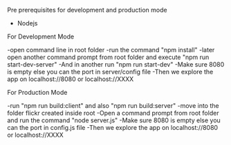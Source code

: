 Pre prerequisites for development and production mode
- Nodejs

For Development Mode

-open command line in root folder
-run the command "npm install"
-later open another command prompt from root folder and execute "npm run start-dev-server"
-And in another run "npm run start-dev"
-Make sure 8080 is empty else you can the port in server/config file
-Then we explore the app on localhost://8080 or localhost://XXXX

For Production Mode

-run "npm run build:client" and also "npm run build:server"
-move into the folder flickr created inside root
-Open a command prompt from root folder and run the command "node server.js"
-Make sure 8080 is empty else you can the port in config.js file
-Then we explore the app on localhost://8080 or localhost://XXXX
